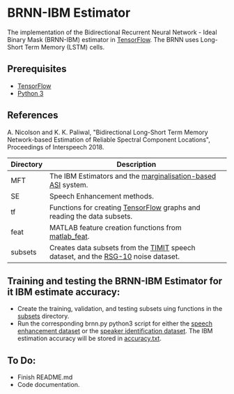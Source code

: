 # BRNN-IBM Estimator
The implementation of the Bidirectional Recurrent Neural Network - Ideal Binary Mask (BRNN-IBM) estimator in [TensorFlow](https://www.tensorflow.org/). The BRNN uses Long-Short Term Memory (LSTM) cells. 

## Prerequisites
* [TensorFlow](https://www.tensorflow.org/)
* [Python 3](https://www.python.org/)

## References
A. Nicolson and K. K. Paliwal, "Bidirectional Long-Short Term Memory Network-based Estimation of Reliable Spectral Component Locations", Proceedings of Interspeech 2018.

Directory | Description
--------| -----------  
MFT | The IBM Estimators and the [marginalisation-based ASI](https://maxwell.ict.griffith.edu.au/spl/publications/papers/icsps17_aaron.pdf) system.
SE | Speech Enhancement methods.
tf | Functions for creating [TensorFlow](https://www.tensorflow.org/) graphs and reading the data subsets.
feat | MATLAB feature creation functions from [matlab_feat](https://github.com/anicolson/matlab_feat).
subsets | Creates data subsets from the [TIMIT](https://catalog.ldc.upenn.edu/ldc93s1) speech dataset, and the [RSG-10](https://catalog.ldc.upenn.edu/ldc93s1http://www.steeneken.nl/wp-content/uploads/2014/04/RSG-10_Noise-data-base.pdf) noise dataset.

## Training and testing the BRNN-IBM Estimator for it IBM estimate accuracy:
* Create the training, validation, and testing subsets uing functions in the [subsets](https://github.com/anicolson/bidirectional_2018/tree/master/subsets) directory.
* Run the corresponding brnn.py python3 script for either the [speech enhancement dataset](https://github.com/anicolson/bidirectional_2018/tree/master/MFT/IBM/IBM_hat/BRNN/SE/TIMIT/MAG/brnn.py) or the [speaker identification dataset](https://github.com/anicolson/bidirectional_2018/blob/master/MFT/IBM/IBM_hat/BRNN/SI/TIMIT/LSSE/brnn.py). The IBM estimation accuracy will be stored in [accuracy.txt](https://github.com/anicolson/bidirectional_2018/blob/master/MFT/IBM/IBM_hat/BRNN/SI/TIMIT/LSSE/accuracy.txt).

## To Do:
* Finish README.md
* Code documentation.
